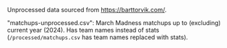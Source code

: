 Unprocessed data sourced from https://barttorvik.com/.

"matchups-unprocessed.csv": March Madness matchups up to (excluding) current year (2024). Has team names instead of stats (`/processed/matchups.csv` has team names replaced with stats).
